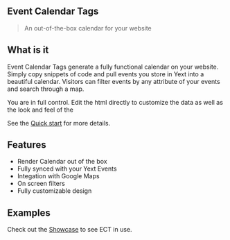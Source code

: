 ## Event Calendar Tags

> An out-of-the-box calendar for your website

## What is it

Event Calendar Tags generate a fully functional calendar on your website. Simply copy snippets of code and pull events you store in Yext into a beautiful calendar. Visitors can filter events by any attribute of your events and search through a map. 

You are in full control. Edit the html directly to customize the data as well as the look and feel of the 


See the [Quick start](ect_dev.md) for more details.

## Features

* Render Calendar out of the box
* Fully synced with your Yext Events  
* Integation with Google Maps
* On screen filters 
* Fully customizable design 

## Examples

Check out the [Showcase](https://mxs2019.github.io/Event-Calander-Demo/index.html) to see ECT in use.
